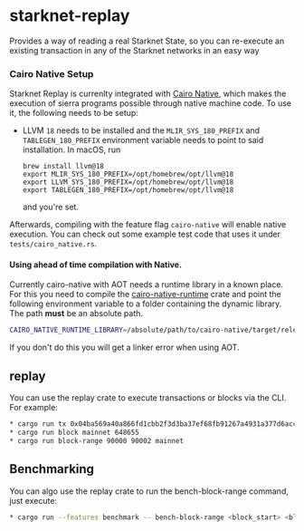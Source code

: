# starknet-replay
Provides a way of reading a real Starknet State, so you can re-execute an existing transaction in any of the Starknet networks in an easy way

### Cairo Native Setup

Starknet Replay is currenlty integrated with [Cairo Native](https://github.com/lambdaclass/cairo_native), which makes the execution of sierra programs possible through native machine code. To use it, the following needs to be setup:

- LLVM `18` needs to be installed and the `MLIR_SYS_180_PREFIX` and `TABLEGEN_180_PREFIX` environment variable needs to point to said installation. In macOS, run
  ```
  brew install llvm@18
  export MLIR_SYS_180_PREFIX=/opt/homebrew/opt/llvm@18
  export LLVM_SYS_180_PREFIX=/opt/homebrew/opt/llvm@18
  export TABLEGEN_180_PREFIX=/opt/homebrew/opt/llvm@18
  ```
  and you're set.

Afterwards, compiling with the feature flag `cairo-native` will enable native execution. You can check out some example test code that uses it under `tests/cairo_native.rs`.

#### Using ahead of time compilation with Native.

Currently cairo-native with AOT needs a runtime library in a known place. For this you need to compile the [cairo-native-runtime](https://github.com/lambdaclass/cairo_native/tree/main/runtime) crate and point the following environment variable to a folder containing the dynamic library. The path **must** be an absolute path.

```bash
CAIRO_NATIVE_RUNTIME_LIBRARY=/absolute/path/to/cairo-native/target/release/libcairo_native_runtime.a
```

If you don't do this you will get a linker error when using AOT.

## replay
You can use the replay crate to execute transactions or blocks via the CLI. For example:

```bash
* cargo run tx 0x04ba569a40a866fd1cbb2f3d3ba37ef68fb91267a4931a377d6acc6e5a854f9a mainnet 648461
* cargo run block mainnet 648655
* cargo run block-range 90000 90002 mainnet
```
##  Benchmarking

You can algo use the replay crate to run the bench-block-range command, just execute:

```bash
* cargo run --features benchmark -- bench-block-range <block_start> <block_end> <network> <number_of_runs>
```
